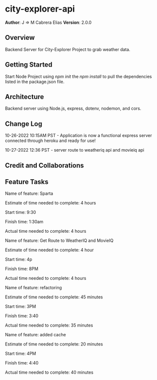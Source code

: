 # city-explorer-api


**Author**: J => M Cabrera Elias 
**Version**: 2.0.0

## Overview

Backend Server for City-Explorer Project to grab weather data.

## Getting Started

Start Node Project using *npm init* the *npm install* to pull the dependencies listed in the package.json file.

## Architecture

Backend server using Node.js, express, dotenv, nodemon, and cors.

## Change Log

10-26-2022 10:15AM PST - Application is now a functional express server connected through heroku and ready for use!

10-27-2022 12:36 PST - server route to weatheriq api and movieiq api



## Credit and Collaborations



## Feature Tasks

Name of feature: Sparta

Estimate of time needed to complete: 4 hours

Start time: 9:30

Finish time: 1:30am

Actual time needed to complete: 4 hours

Name of feature: Get Route to WeatherIQ and MovieIQ

Estimate of time needed to complete: 4 hour

Start time: 4p

Finish time: 8PM

Actual time needed to complete: 4 hours

Name of feature: refactoring

Estimate of time needed to complete: 45 minutes

Start time: 3PM

Finish time: 3:40

Actual time needed to complete: 35 minutes

Name of feature: added cache

Estimate of time needed to complete: 20 minutes

Start time: 4PM 

Finish time: 4:40

Actual time needed to complete: 40 minutes